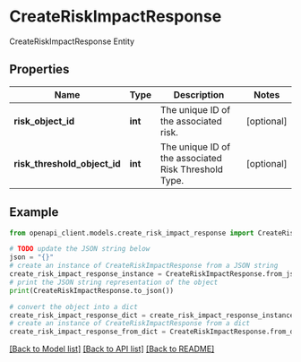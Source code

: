 # CreateRiskImpactResponse

CreateRiskImpactResponse Entity

## Properties

Name | Type | Description | Notes
------------ | ------------- | ------------- | -------------
**risk_object_id** | **int** | The unique ID of the associated risk. | [optional] 
**risk_threshold_object_id** | **int** | The unique ID of the associated Risk Threshold Type. | [optional] 

## Example

```python
from openapi_client.models.create_risk_impact_response import CreateRiskImpactResponse

# TODO update the JSON string below
json = "{}"
# create an instance of CreateRiskImpactResponse from a JSON string
create_risk_impact_response_instance = CreateRiskImpactResponse.from_json(json)
# print the JSON string representation of the object
print(CreateRiskImpactResponse.to_json())

# convert the object into a dict
create_risk_impact_response_dict = create_risk_impact_response_instance.to_dict()
# create an instance of CreateRiskImpactResponse from a dict
create_risk_impact_response_from_dict = CreateRiskImpactResponse.from_dict(create_risk_impact_response_dict)
```
[[Back to Model list]](../README.md#documentation-for-models) [[Back to API list]](../README.md#documentation-for-api-endpoints) [[Back to README]](../README.md)



